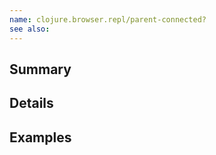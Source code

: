```yaml
---
name: clojure.browser.repl/parent-connected?
see also:
---
```


## Summary

## Details

## Examples
